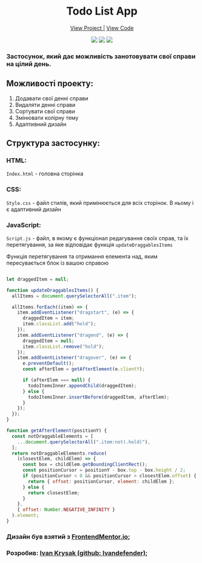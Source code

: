 <h1 align="center">Todo List App</h1>

<div align="center">
    <a href="https://ivandefender.github.io/TodoList-App/">View Project |</a>
    <a href="https://github.com/Ivandefender/TodoList-App">View Code</a>
</div>

<p align="center">
<img src="https://img.shields.io/badge/HTML-orange?style=for-the-badge&logo=html&logoColor=orange">
<img src="https://img.shields.io/badge/css-blue?style=for-the-badge&logo=css&logoColor=blue">
<img src="https://img.shields.io/badge/JavaScript-yellow?style=for-the-badge&logo=JavaScript&logoColor=yellow&labelColor=black">
</p>

### **Застосунок, який дає можливість занотовувати свої справи на цілий день.**

## Можливості проекту:

1. Додавати свої денні справи
2. Видаляти денні справи
3. Сортувати свої справи
4. Змінювати колірну тему
5. Адаптивний дизайн

## Структура застосунку:

### HTML:

`Index.html` - головна сторінка

### CSS:

`Style.css` - файл стилів, який примінюється для всіх сторінок. В ньому і є адаптивний дизайн

### JavaScript:

`Script.js` - файл, в якому є функціонал редагування своїх справ, та їх перетягування, за яке відповідає функція `updateDraggablesItems`

Функція перетягування та отримання елемента над, яким пересувається блок із вашою справою

```javascript

let draggedItem = null;

function updateDraggablesItems() {
  allItems = document.querySelectorAll(".item");

  allItems.forEach((item) => {
    item.addEventListener("dragstart", (e) => {
      draggedItem = item;
      item.classList.add("hold");
    });
    item.addEventListener("dragend", (e) => {
      draggedItem = null;
      item.classList.remove("hold");
    });
    item.addEventListener("dragover", (e) => {
      e.preventDefault();
      const afterElem = getAfterElement(e.clientY);

      if (afterElem === null) {
        todoItemsInner.appendChild(draggedItem);
      } else {
        todoItemsInner.insertBefore(draggedItem, afterElem);
      }
    });
  });
}

function getAfterElement(positionY) {
  const notDraggableElements = [
    ...document.querySelectorAll(".item:not(.hold)"),
  ];
  return notDraggableElements.reduce(
    (closestElem, childElem) => {
      const box = childElem.getBoundingClientRect();
      const positionCursor = positionY - box.top - box.height / 2;
      if (positionCursor < 0 && positionCursor > closestElem.offset) {
        return { offset: positionCursor, element: childElem };
      } else {
        return closestElem;
      }
    },
    { offset: Number.NEGATIVE_INFINITY }
  ).element;
}

```

### Дизайн був взятий з [FrontendMentor.io](https://www.frontendmentor.io/challenges/todo-app-Su1_KokOW);

### Розробив: [Ivan Krysak (github: Ivandefender)](https://github.com/Ivandefender);
